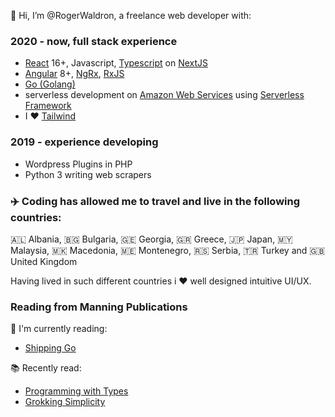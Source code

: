👋 Hi, I’m @RogerWaldron, a freelance web developer with:

### 2020 - now, full stack experience

- [React](https://react.dev/) 16+, Javascript, [Typescript](https://www.typescriptlang.org/) on [NextJS](https://nextjs.org/)
- [Angular](https://angular.io/) 8+, [NgRx](https://ngrx.io/), [RxJS](https://rxjs.dev/)
- [Go (Golang)](https://go.dev/)
- serverless development on [Amazon Web Services](https://aws.amazon.com/) using [Serverless Framework](https://www.serverless.com/)
- I ♥️ [Tailwind](https://tailwindcss.com/)

### 2019 - experience developing

- Wordpress Plugins in PHP
- Python 3 writing web scrapers

### :airplane: Coding has allowed me to travel and live in the following countries:

:albania: Albania, :bulgaria: Bulgaria, :georgia: Georgia, :greece: Greece, :jp: Japan, :malaysia: Malaysia, :macedonia: Macedonia, :montenegro: Montenegro, :serbia: Serbia, :tr: Turkey and :gb: United Kingdom

Having lived in such different countries i ♥️ well designed intuitive UI/UX.

### Reading from Manning Publications

:bookmark: I'm currently reading:

- [Shipping Go](https://www.manning.com/books/shipping-go)

:books: Recently read:

- [Programming with Types](https://www.manning.com/books/programming-with-types)
- [Grokking Simplicity](https://www.manning.com/books/grokking-simplicity)

<!---
RogerWaldron/RogerWaldron is a ✨ special ✨ repository because its `README.md` (this file) appears on your GitHub profile.
You can click the Preview link to take a look at your changes.
--->
